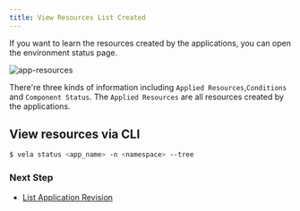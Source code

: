 ```yaml
---
title: View Resources List Created
---
```


If you want to learn the resources created by the applications, you can open the environment status page.

![app-resources](https://kubevela.io/images/1.3/app-resources.jpg)

There're three kinds of information including `Applied Resources`,`Conditions` and `Component Status`. The `Applied Resources` are all resources created by the applications.

## View resources via CLI

```bash
$ vela status <app_name> -n <namespace> --tree
```

### Next Step

* [List Application Revision](./get-application-revision.md)